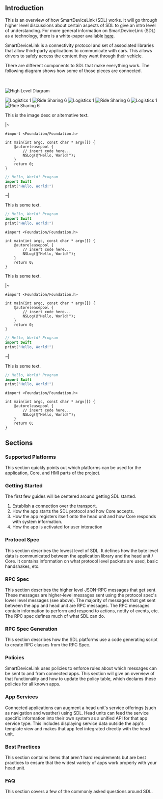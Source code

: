 ## Introduction

This is an overview of how SmartDeviceLink (SDL) works. It will go through higher level discussions about certain aspects of SDL to give an intro level of understanding. For more general information on SmartDeviceLink (SDL) as a technology, there is a white-paper available [here](https://smartdevicelink.com/resources/).

SmartDeviceLink is a connectivity protocol and set of associated libraries that allow third-party applications to communicate with cars. This allows drivers to safely access the content they want through their vehicle. 

There are different components to SDL that make everything work. The following diagram shows how some of those pieces are connected. 

<br><br>
![High Level Diagram](assets/HighLevelDiagram.png) 

<div class="carousel-container">
  <div id="docs-gallery" class="vanilla-zoom">
    <div class="carousel-sidebar">
      <img src="http://outdoornebraska.gov/wp-content/plugins/wp-media-folder/assets/images/default.png" alt="Logistics 1" class="small-preview" />
      <img src="https://cdn.landesa.org/wp-content/uploads/default-user-image.png" alt="Ride Sharing 6" class="small-preview" />
      <img src="https://upload.wikimedia.org/wikipedia/commons/7/72/Default-welcomer.png" alt="Logistics 1" class="small-preview" />
      <img src="https://cdn.landesa.org/wp-content/uploads/default-user-image.png" alt="Ride Sharing 6" class="small-preview" />
      <img src="https://upload.wikimedia.org/wikipedia/commons/7/72/Default-welcomer.png" alt="Logistics 1" class="small-preview" />
      <img src="https://cdn.landesa.org/wp-content/uploads/default-user-image.png" alt="Ride Sharing 6" class="small-preview" />
    </div>
    <div class="zoomed-desc">
      <div class="zoomed-image"></div>
      <p class="zoomed-text">This is the image desc or alternative text.</p>
    </div>
  </div>
</div>

|~
```objc
#import <Foundation/Foundation.h>

int main(int argc, const char * argv[]) {
    @autoreleasepool {
        // insert code here...
        NSLog(@"Hello, World!");
    }
    return 0;
}
```

```swift
// Hello, World! Program
import Swift
print("Hello, World!")
```
~|

This is some text.

```swift
// Hello, World! Program
import Swift
print("Hello, World!")
```
```objc
#import <Foundation/Foundation.h>

int main(int argc, const char * argv[]) {
    @autoreleasepool {
        // insert code here...
        NSLog(@"Hello, World!");
    }
    return 0;
}
```

This is some text.

|~
```objc
#import <Foundation/Foundation.h>

int main(int argc, const char * argv[]) {
    @autoreleasepool {
        // insert code here...
        NSLog(@"Hello, World!");
    }
    return 0;
}
```

```swift
// Hello, World! Program
import Swift
print("Hello, World!")
```
~|

This is some text.

```swift
// Hello, World! Program
import Swift
print("Hello, World!")
```
```objc
#import <Foundation/Foundation.h>

int main(int argc, const char * argv[]) {
    @autoreleasepool {
        // insert code here...
        NSLog(@"Hello, World!");
    }
    return 0;
}
```

## Sections

### Supported Platforms

This section quickly points out which platforms can be used for the application, Core, and HMI parts of the project.

### Getting Started

The first few guides will be centered around getting SDL started. 

1. Establish a connection over the transport.
2. How the app starts the SDL protocol and how Core accepts.
3. How the app registers itself onto the head unit and how Core responds with system information.
4. How the app is activated for user interaction

### Protocol Spec

This section describes the lowest level of SDL. It defines how the byte level data is communicated between the application library and the head unit / Core. It contains information on what protocol level packets are used, basic handshakes, etc.

### RPC Spec

This section describes the higher level JSON-RPC messages that get sent. These messages are higher-level messages sent using the protocol spec's lower level messages (see above). The majority of messages that get sent between the app and head unit are RPC messages. The RPC messages contain information to perform and respond to actions, notify of events, etc. The RPC spec defines much of what SDL can do.

### RPC Spec Generation

This section describes how the SDL platforms use a code generating script to create RPC classes from the RPC Spec.

### Policies

SmartDeviceLink uses policies to enforce rules about which messages can be sent to and from connected apps. This section will give an overview of that functionality and how to update the policy table, which declares these policies for all known apps.

### App Services

Connected applications can augment a head unit's service offerings (such as navigation and weather) using SDL. Head units can feed the service specific information into their own system as a unified API for that app service type. This includes displaying service data outside the app's template view and makes that app feel integrated directly with the head unit.

### Best Practices

This section contains items that aren't hard requirements but are best practices to ensure that the widest variety of apps work properly with your head unit.

### FAQ

This section covers a few of the commonly asked questions around SDL.
